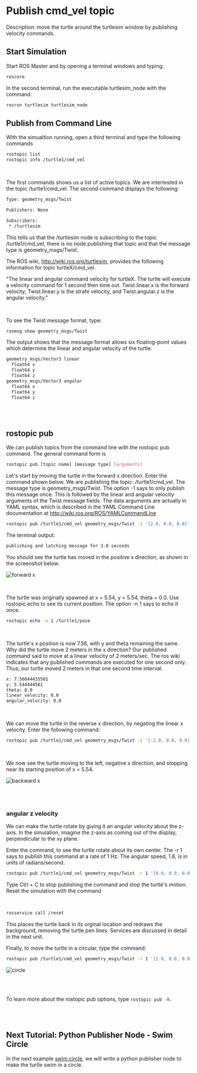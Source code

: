 # Publish cmd_vel topic

Description: move the turtle around the turtlesim window by publishing velocity commands.

## Start Simulation

Start ROS Master and  by opening a terminal windows and typing:

```bash
roscore
```

In the second terminal, run the executable turtlesim_node with the command: 

```bash
rosrun turtlesim turtlesim_node
```

## Publish from Command Line

With the simualtion running, open a third terminal and type the following commands

```bash
rostopic list
rostopic info /turtle1/cmd_vel
```

</br>

The first commands shows us a list of active topics. We are intertested in the topic /turtle1/cmd_vel. The second command displays the following:

```bash
Type: geometry_msgs/Twist

Publishers: None

Subscribers: 
 * /turtlesim 
```

This tells us that the /turtlesim node is subscribing to the topic /turtle1/cmd_vel, there is no node publishing that topic and that the message type is geometry_msgs/Twist.

The ROS wiki, http://wiki.ros.org/turtlesim, provides the following information for topic turtleX/cmd_vel.

"The linear and angular command velocity for turtleX. The turtle will execute a velocity command for 1 second then time out. Twist.linear.x is the forward velocity, Twist.linear.y is the strafe velocity, and Twist.angular.z is the angular velocity."

</br>

To see the Twist message format, type:

```bash
rosmsg show geometry_msgs/Twist
```

The output shows that the message format allows six floating-point values which determine the linear and angular velocity of the turtle:

```bash
geometry_msgs/Vector3 linear
  float64 x
  float64 y
  float64 z
geometry_msgs/Vector3 angular
  float64 x
  float64 y
  float64 z
```

</br> </br>

## rostopic pub

We can publish topics from the command line with the rostopic pub command. The general command form is

```bash
rostopic pub [topic name] [message type] [arguments]
```

Let's start by moving the turtle in the forward x direction. Enter the command shown below. We are publishing the topic: /turtle1/cmd_vel. The message type is geometry_msgs/Twist. The option -1 says to only publish this message once. This is followed by the linear and angular velocity arguments of the Twist message fields. The data arguments are actually in YAML syntax, which is described in the YAML Command Line documentation at http://wiki.ros.org/ROS/YAMLCommandLine

```bash
rostopic pub /turtle1/cmd_vel geometry_msgs/Twist -1 '[2.0, 0.0, 0.0]' '[0.0, 0.0, 0.0]'
```

The terminal output:

```bash
publishing and latching message for 3.0 seconds
```

You should see the turtle has moved in the positive x direction, as shown in the screenshot below.

![forward x](./images/forwardx.png)

</br>

The turtle was originally spawned at x = 5.54, y = 5.54, theta = 0.0. Use rostopic echo to see its current position. The option -n 1 says to echo it once.

```bash
rostopic echo -n 1 /turtle1/pose
```

</br>

The turtle's x position is now 7.56, with y and theta remaining the same. Why did the turtle move 2 meters in the x direction? Our published command said to move at a linear velocity of 2 meters/sec. The ros wiki indicates that any published commands are executed for one second only. Thus, our turtle moved 2 meters in that one second time interval. 

```bash
x: 7.56044435501
y: 5.544444561
theta: 0.0
linear_velocity: 0.0
angular_velocity: 0.0
```

</br>

We can move the turtle in the reverse x direction, by negating the linear x velocity. Enter the following command:

```bash
rostopic pub /turtle1/cmd_vel geometry_msgs/Twist -1 '[-2.0, 0.0, 0.0]' '[0.0, 0.0, 0.0]'
```

</br>

We now see the turtle moving to the left, negative x direction, and stopping near its starting position of x = 5.54.

![backward x](./images/backwardx.png)

</br> </br>

### angular z velocity

We can make the turtle rotate by giving it an angular velocity about the z-axis. In the simulation, imagine the z-axis as coming out of the display, perpendicular to the xy plane.

Enter the command, to see the turtle rotate about its own center. The -r 1 says to publish this command at a rate of 1 Hz. The angular speed, 1.8, is in units of radians/second.

```bash
rostopic pub /turtle1/cmd_vel geometry_msgs/Twist -r 1 '[0.0, 0.0, 0.0]' '[0.0, 0.0, 1.8]'
```

Type Ctrl + C to stop publishing the command and stop the turtle's motion. Reset the simulation with the command


</br>

```bash
rosservice call /reset
```

This places the turtle back in its orginal location and redraws the background, removing the turtle pen lines. Services are discussed in detail in the next unit.

Finally, to move the turtle in a circular, type the command:

```bash
rostopic pub /turtle1/cmd_vel geometry_msgs/Twist -r 1 '[2.0, 0.0, 0.0]' '[0.0, 0.0, 1.8]'
```

![circle](./images/circle.png)

</br> </br>

To learn more about the rostopic pub options, type ```rostopic pub -h```.

</br> </br>


## Next Tutorial: Python Publisher Node - Swim Circle

In the next example [swim circle](swim_circle.md), we will write a python publisher node to make the turtle swim in a circle.
